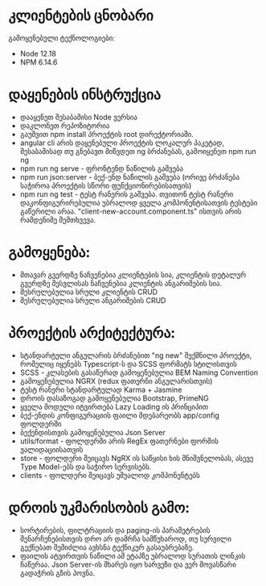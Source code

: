 # კლიენტების ცნობარი

გამოყენებული ტექნოლოგიები:

- Node 12.18
- NPM 6.14.6

# დაყენების ინსტრუქცია

- დააყენეთ შესაბამისი Node ვერსია
- დაკლონეთ რეპოზიტორია
- გაუშვით npm install პროექტის root დირექტორიაში.
- angular cli არის დაყენებული პროექტის ლოკალურ პაკეტად, შესაბამისად თუ გნებავთ მიწვდეთ ng ბრძანებას, გამოიყენეთ npm run ng
- npm run ng serve - ფრონტენდ ნაწილის გაშვება
- npm run json:server - ბექ-ენდ ნაწილის გაშვება (ორივე ბრძანება საჭიროა პროექტის სწორი ფუნქციონირებისათვის)
- npm run ng test - ტესტ რანერის გაშვება. თვითონ ტესტ რანერი დაკონფიგურირებულია უბრალოდ ყველა კომპონენტისათვის ტესტები გაწერილი არაა. "client-new-account.component.ts" ისთვის არის რამდენიმე შემთხვევა.

# გამოყენება:

- მთავარ გვერდზე ნაჩვენებია კლიენტების სია, კლიენტის დეტალურ გვერდზე შესვლისას ნაჩვენებია კლიენტის ანგარიშების სია.
- შესრულებულია სრული კლიენტის CRUD
- შესრულებულია სრული ანგარიშების CRUD

# პროექტის არქიტექტურა:

- სტანდარტული ანგულარის ბრძანებით "ng new" შექმნილი პროექტი, რომელიც იყენებს Typescript-ს და SCSS ფორმატს სტილისთვის
- SCSS - კლასების გასაწერად გამოყენებულია BEM Naming Convention
- გამოყენებულია NGRX (redux ფათერნი ანგულარისთვის)
- ტესტ რანერი სტანდარტულად Karma + Jasmine
- დროის დასაზოგად გამოყენებულია Bootstrap, PrimeNG
- ყველა მოდული იტვირთება Lazy Loading ის პრინციპით
- ბექ-ენდის კონფიგურაციის ფაილი მდებარეობს app/config ფოლდერში
- ბექენდისთვის გამოყენებულია Json Server
- utils/format - ფოლდერში არის RegEx ფათერნები ფორმის ვალიდაციისათვის
- store - ფოლდერი შეიცავს NgRX ის საწყისი ხის მნიშვნელობას, ასევე Type Model-ებს და საჭირო სერვისებს.
- clients - ფოლდერი შეიცავს უშუალოდ კომპონენტებს

# დროის უკმარისობის გამო:

- სორტირების, ფილტრაციის და paging-ის პარამეტრების შენარჩუნებისთვის დრო არ დამრჩა სამწუხაროდ, თუ სურვილი გექნებათ შემიძლია ავხსნა ტექნიკურ გასაუბრებაზე.
- ფაილის ატვირთვის ნაწილი ამ ეტაპზე უბრალოდ სურათის ლინკის ჩაწერაა. Json Server-ის მხარეს იყო ხარვეზი და ვერ მოვასწარი გადაჭრის გზის პოვნა.
